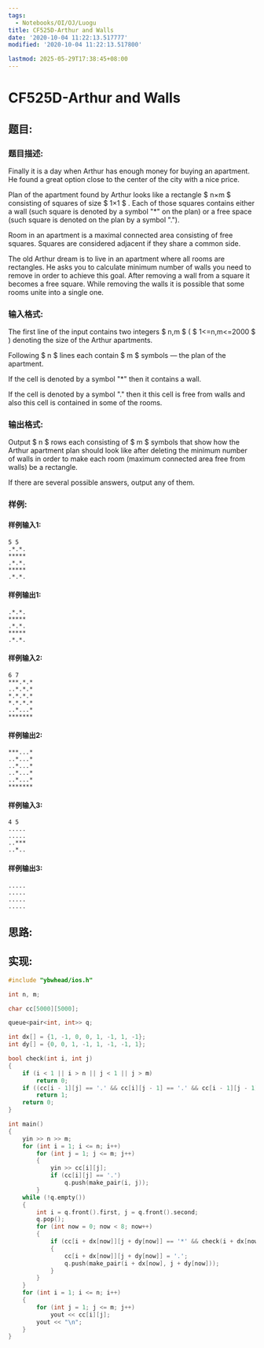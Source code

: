 ```yaml
---
tags: 
  - Notebooks/OI/OJ/Luogu
title: CF525D-Arthur and Walls
date: '2020-10-04 11:22:13.517777'
modified: '2020-10-04 11:22:13.517800'

lastmod: 2025-05-29T17:38:45+08:00
---
```

# CF525D-Arthur and Walls
## 题目:
### 题目描述:
Finally it is a day when Arthur has enough money for buying an apartment. He found a great option close to the center of the city with a nice price.

Plan of the apartment found by Arthur looks like a rectangle $ n×m $ consisting of squares of size $ 1×1 $ . Each of those squares contains either a wall (such square is denoted by a symbol "\*" on the plan) or a free space (such square is denoted on the plan by a symbol ".").

Room in an apartment is a maximal connected area consisting of free squares. Squares are considered adjacent if they share a common side.

The old Arthur dream is to live in an apartment where all rooms are rectangles. He asks you to calculate minimum number of walls you need to remove in order to achieve this goal. After removing a wall from a square it becomes a free square. While removing the walls it is possible that some rooms unite into a single one.
### 输入格式:
The first line of the input contains two integers $ n,m $ ( $ 1<=n,m<=2000 $ ) denoting the size of the Arthur apartments.

Following $ n $ lines each contain $ m $ symbols — the plan of the apartment.

If the cell is denoted by a symbol "\*" then it contains a wall.

If the cell is denoted by a symbol "." then it this cell is free from walls and also this cell is contained in some of the rooms.
### 输出格式:
Output $ n $ rows each consisting of $ m $ symbols that show how the Arthur apartment plan should look like after deleting the minimum number of walls in order to make each room (maximum connected area free from walls) be a rectangle.

If there are several possible answers, output any of them.
### 样例:
#### 样例输入1:
```
5 5
.*.*.
*****
.*.*.
*****
.*.*.

```
#### 样例输出1:
```
.*.*.
*****
.*.*.
*****
.*.*.

```
#### 样例输入2:
```
6 7
***.*.*
..*.*.*
*.*.*.*
*.*.*.*
..*...*
*******

```
#### 样例输出2:
```
***...*
..*...*
..*...*
..*...*
..*...*
*******

```
#### 样例输入3:
```
4 5
.....
.....
..***
..*..

```
#### 样例输出3:
```
.....
.....
.....
.....

```
## 思路:

## 实现:
```cpp
#include "ybwhead/ios.h"

int n, m;

char cc[5000][5000];

queue<pair<int, int>> q;

int dx[] = {1, -1, 0, 0, 1, -1, 1, -1};
int dy[] = {0, 0, 1, -1, 1, -1, -1, 1};

bool check(int i, int j)
{
    if (i < 1 || i > n || j < 1 || j > m)
        return 0;
    if ((cc[i - 1][j] == '.' && cc[i][j - 1] == '.' && cc[i - 1][j - 1] == '.') || (cc[i + 1][j] == '.' && cc[i][j - 1] == '.' && cc[i + 1][j - 1] == '.') || (cc[i - 1][j] == '.' && cc[i][j + 1] == '.' && cc[i - 1][j + 1] == '.') || (cc[i + 1][j] == '.' && cc[i][j + 1] == '.' && cc[i + 1][j + 1] == '.'))
        return 1;
    return 0;
}

int main()
{
    yin >> n >> m;
    for (int i = 1; i <= n; i++)
        for (int j = 1; j <= m; j++)
        {
            yin >> cc[i][j];
            if (cc[i][j] == '.')
                q.push(make_pair(i, j));
        }
    while (!q.empty())
    {
        int i = q.front().first, j = q.front().second;
        q.pop();
        for (int now = 0; now < 8; now++)
        {
            if (cc[i + dx[now]][j + dy[now]] == '*' && check(i + dx[now], j + dy[now]))
            {
                cc[i + dx[now]][j + dy[now]] = '.';
                q.push(make_pair(i + dx[now], j + dy[now]));
            }
        }
    }
    for (int i = 1; i <= n; i++)
    {
        for (int j = 1; j <= m; j++)
            yout << cc[i][j];
        yout << "\n";
    }
}

```
